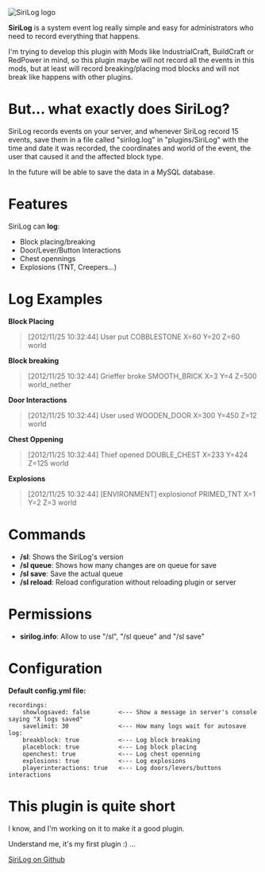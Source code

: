 ![SiriLog logo](http://dev.bukkit.org/media/images/48/911/SiriLog.png)

__SiriLog__ is a system event log really simple and easy for administrators who need to record everything that happens.

I'm trying to develop this plugin with Mods like IndustrialCraft, BuildCraft or RedPower in mind, so this plugin maybe will not record all the events in this mods, but at least will record breaking/placing mod blocks and will not break like happens with other plugins.

But... what exactly does SiriLog?
=================================
SiriLog records events on your server, and whenever SiriLog record 15 events, save them in a file called "sirilog.log" in "plugins/SiriLog" with the time and date it was recorded, the coordinates and world of the event, the user that caused it and the affected block type.

In the future will be able to save the data in a MySQL database.

Features
========
SiriLog can __log__:

- Block placing/breaking
- Door/Lever/Button Interactions
- Chest opennings
- Explosions (TNT, Creepers...)

Log Examples
============

__Block Placing__
> [2012/11/25 10:32:44] User put COBBLESTONE X=60 Y=20 Z=60 world

__Block breaking__
> [2012/11/25 10:32:44] Grieffer broke SMOOTH_BRICK X=3 Y=4 Z=500 world_nether

__Door Interactions__
> [2012/11/25 10:32:44] User used WOODEN_DOOR X=300 Y=450 Z=12 world

__Chest Oppening__
> [2012/11/25 10:32:44] Thief opened DOUBLE_CHEST X=233 Y=424 Z=125 world

__Explosions__
> [2012/11/25 10:32:44] \[ENVIRONMENT\] explosionof PRIMED_TNT X=1 Y=2 Z=3 world

Commands
========
- __/sl__: Shows the SiriLog's version
- __/sl queue__: Shows how many changes are on queue for save
- __/sl save__: Save the actual queue
- __/sl reload__: Reload configuration without reloading plugin or server

Permissions
===========
- __sirilog.info__: Allow to use "/sl", "/sl queue" and "/sl save"

Configuration
=============

__Default config.yml file:__

    recordings:
        showlogsaved: false        <--- Show a message in server's console saying "X logs saved"
        savelimit: 30              <--- How many logs wait for autosave
    log:
        breakblock: true           <--- Log block breaking
        placeblock: true           <--- Log block placing
        openchest: true            <--- Log chest openning
        explosions: true           <--- Log explosions
        playerinteractions: true   <--- Log doors/levers/buttons interactions

This plugin is quite short
==========================
I know, and I'm working on it to make it a good plugin.

Understand me, it's my first plugin :) ...

[SiriLog on Github](https://github.com/Sirikon/sirilog)
